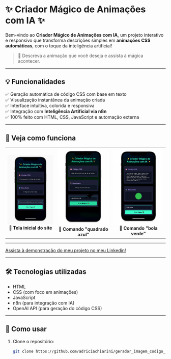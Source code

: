 # ✨ Criador Mágico de Animações com IA ✨

Bem-vindo ao **Criador Mágico de Animações com IA**, um projeto interativo e responsivo que transforma descrições simples em **animações CSS automáticas**, com o toque da inteligência artificial!

> 🧙 Descreva a animação que você deseja e assista à mágica acontecer.

---

## 💡 Funcionalidades

✅ Geração automática de código CSS com base em texto  
✅ Visualização instantânea da animação criada  
✅ Interface intuitiva, colorida e responsiva  
✅ Integração com **Inteligência Artificial via n8n**  
✅ 100% feito com HTML, CSS, JavaScript e automação externa

---

## 📱 Veja como funciona

<table>
  <tr>
    <td align="center">
      <img src="./projetoWickedResponsividade.png" width="250"/><br/>
      <strong>🔮 Tela inicial do site</strong>
    </td>
    <td align="center">
      <img src="./projetoWickedResponsividade2.png" width="250"/><br/>
      <strong>🎨 Comando "quadrado azul"</strong>
    </td>
    <td align="center">
      <img src="./projetoWickedResponsividade3.png" width="250"/><br/>
      <strong>🌱 Comando "bola verde"</strong>
    </td>
  </tr>
</table>

---

[Assista à demonstração do meu projeto no meu Linkedin!](https://www.linkedin.com/feed/update/urn:li:activity:7348403775545454594/)

---
## 🛠️ Tecnologias utilizadas

- HTML  
- CSS (com foco em animações)  
- JavaScript  
- n8n (para integração com IA)  
- OpenAI API (para geração do código CSS)

---

## 🚀 Como usar

1. Clone o repositório:
   ```bash
   git clone https://github.com/adriciachiarini/gerador_imagem_codigo_css_ia_n8n
